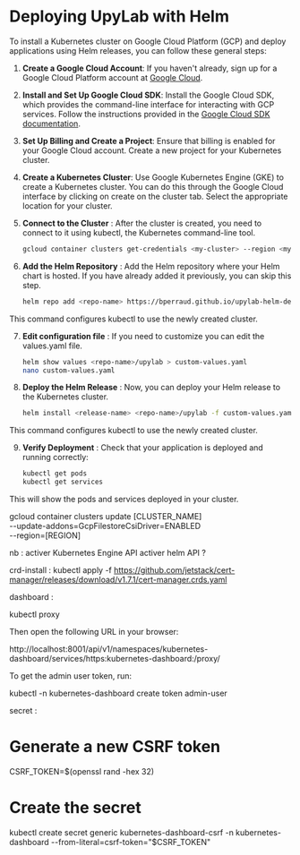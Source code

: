 # Deploying UpyLab with Helm

To install a Kubernetes cluster on Google Cloud Platform (GCP) and deploy applications using Helm releases, you can follow these general steps:

1. **Create a Google Cloud Account**: If you haven't already, sign up for a Google Cloud Platform account at [Google Cloud](https://cloud.google.com/).

2. **Install and Set Up Google Cloud SDK**: Install the Google Cloud SDK, which provides the command-line interface for interacting with GCP services. Follow the instructions provided in the [Google Cloud SDK documentation](https://cloud.google.com/sdk/docs/install).

3. **Set Up Billing and Create a Project**: Ensure that billing is enabled for your Google Cloud account. Create a new project for your Kubernetes cluster.

4. **Create a Kubernetes Cluster**: Use Google Kubernetes Engine (GKE) to create a Kubernetes cluster. You can do this through the Google Cloud interface by clicking on create on the cluster tab. Select the appropriate location for your cluster.

5. **Connect to the Cluster** : After the cluster is created, you need to connect to it using kubectl, the Kubernetes command-line tool.

	```bash
   gcloud container clusters get-credentials <my-cluster> --region <my-region>
6. **Add the Helm Repository** : Add the Helm repository where your Helm chart is hosted. If you have already added it previously, you can skip this step.

	```bash
   helm repo add <repo-name> https://bperraud.github.io/upylab-helm-depot/
This command configures kubectl to use the newly created cluster.


7. **Edit configuration file** : If you need to customize you can edit the values.yaml file.

	```bash
	helm show values <repo-name>/upylab > custom-values.yaml
	nano custom-values.yaml
8. **Deploy the Helm Release** : Now, you can deploy your Helm release to the Kubernetes cluster.

	```bash
   helm install <release-name> <repo-name>/upylab -f custom-values.yaml
This command configures kubectl to use the newly created cluster.

9. **Verify Deployment** : Check that your application is deployed and running correctly:

	```bash
   kubectl get pods
   kubectl get services
This will show the pods and services deployed in your cluster.



gcloud container clusters update [CLUSTER_NAME] \
    --update-addons=GcpFilestoreCsiDriver=ENABLED \
    --region=[REGION]



nb : activer Kubernetes Engine API
activer helm API ?

crd-install : kubectl apply -f https://github.com/jetstack/cert-manager/releases/download/v1.7.1/cert-manager.crds.yaml


dashboard :

kubectl proxy

Then open the following URL in your browser:

  http://localhost:8001/api/v1/namespaces/kubernetes-dashboard/services/https:kubernetes-dashboard:/proxy/

To get the admin user token, run:

  kubectl -n kubernetes-dashboard create token admin-user




secret :
# Generate a new CSRF token
CSRF_TOKEN=$(openssl rand -hex 32)

# Create the secret
kubectl create secret generic kubernetes-dashboard-csrf -n kubernetes-dashboard --from-literal=csrf-token="$CSRF_TOKEN"
